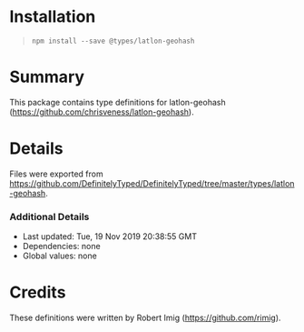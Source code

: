 # Installation
> `npm install --save @types/latlon-geohash`

# Summary
This package contains type definitions for latlon-geohash (https://github.com/chrisveness/latlon-geohash).

# Details
Files were exported from https://github.com/DefinitelyTyped/DefinitelyTyped/tree/master/types/latlon-geohash.

### Additional Details
 * Last updated: Tue, 19 Nov 2019 20:38:55 GMT
 * Dependencies: none
 * Global values: none

# Credits
These definitions were written by Robert Imig (https://github.com/rimig).
